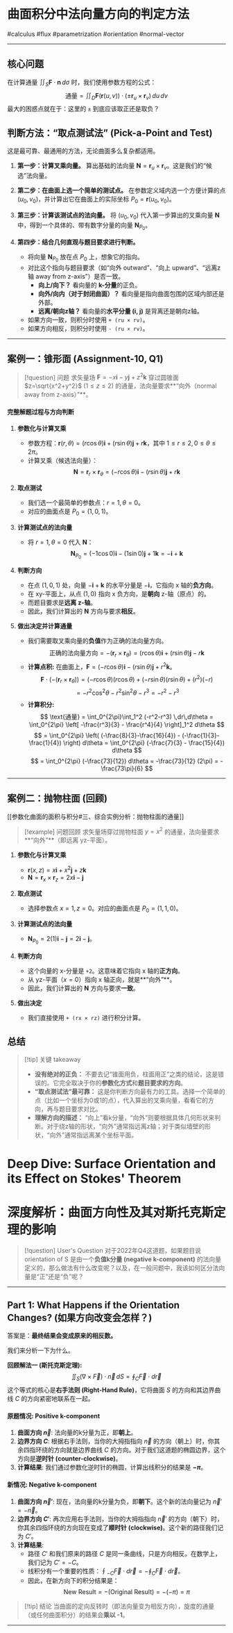 # 曲面积分中法向量方向的判定方法

#calculus #flux #parametrization #orientation #normal-vector

---

## 核心问题

在计算通量 $\iint_S \mathbf{F} \cdot \mathbf{n} \,d\sigma$ 时，我们使用参数方程的公式：
$$ \text{通量} = \iint_D \mathbf{F}(\mathbf{r}(u,v)) \cdot (\pm \mathbf{r}_u \times \mathbf{r}_v) \,du\,dv $$
最大的困惑点就在于：这里的 `±` 到底应该取正还是取负？

## 判断方法：“取点测试法” (Pick-a-Point and Test)

这是最可靠、最通用的方法，无论曲面多么复杂都适用。

1.  **第一步：计算叉乘向量。**
    算出基础的法向量 $\mathbf{N} = \mathbf{r}_u \times \mathbf{r}_v$。这是我们的“候选”法向量。

2.  **第二步：在曲面上选一个简单的测试点。**
    在参数定义域内选一个方便计算的点 $(u_0, v_0)$，并计算出它在曲面上的实际坐标 $P_0 = \mathbf{r}(u_0, v_0)$。

3.  **第三步：计算该测试点的法向量。**
    将 $(u_0, v_0)$ 代入第一步算出的叉乘向量 $\mathbf{N}$ 中，得到一个具体的、带有数字分量的向量 $\mathbf{N}_{P_0}$。

4.  **第四步：结合几何直观与题目要求进行判断。**
    -   将向量 $\mathbf{N}_{P_0}$ 放在点 $P_0$ 上，想象它的指向。
    -   对比这个指向与题目要求（如“向外 outward”、“向上 upward”、“远离z轴 away from z-axis”）是否一致。
        -   **向上/向下？** 看向量的 **k-分量**的正负。
        -   **向外/向内（对于封闭曲面）？** 看向量是指向曲面包围的区域内部还是外部。
        -   **远离/朝向z轴？** 看向量的**水平分量 (i, j)** 是背离还是朝向z轴。
    -   如果方向一致，则积分时使用 `+ (ru × rv)`。
    -   如果方向相反，则积分时使用 `- (ru × rv)`。

---

## 案例一：锥形面 (Assignment-10, Q1)

> [!question] 问题
> 求矢量场 $\mathbf{F} = -x\mathbf{i} - y\mathbf{j} + z^2\mathbf{k}$ 穿过圆锥面 $z=\sqrt{x^2+y^2}$ ($1 \le z \le 2$) 的通量，法向量要求**“向外（normal away from z-axis）”**。

#### **完整解题过程与方向判断**

1.  **参数化与计算叉乘**
    -   参数方程：$\mathbf{r}(r, \theta) = (r\cos\theta)\mathbf{i} + (r\sin\theta)\mathbf{j} + r\mathbf{k}$，其中 $1 \le r \le 2, 0 \le \theta \le 2\pi$。
    -   计算叉乘（候选法向量）：
        $$ \mathbf{N} = \mathbf{r}_r \times \mathbf{r}_\theta = (-r\cos\theta)\mathbf{i} - (r\sin\theta)\mathbf{j} + r\mathbf{k} $$

2.  **取点测试**
    -   我们选一个最简单的参数点：$r=1, \theta=0$。
    -   对应的曲面点是 $P_0 = (1, 0, 1)$。

3.  **计算测试点的法向量**
    -   将 $r=1, \theta=0$ 代入 $\mathbf{N}$：
        $$ \mathbf{N}_{P_0} = (-1\cos 0)\mathbf{i} - (1\sin 0)\mathbf{j} + 1\mathbf{k} = -\mathbf{i} + \mathbf{k} $$

4.  **判断方向**
    -   在点 $(1,0,1)$ 处，向量 $-\mathbf{i}+\mathbf{k}$ 的水平分量是 $-\mathbf{i}$，它指向 x 轴的**负方向**。
    -   在 xy-平面上，从点 $(1,0)$ 指向 x 负方向，是**朝向** z-轴（原点）的。
    -   而题目要求是**远离 z-轴**。
    -   因此，我们计算出的 $\mathbf{N}$ 方向与要求**相反**。

5.  **做出决定并计算通量**
    -   我们需要取叉乘向量的**负值**作为正确的法向量方向。
        $$ \text{正确的法向量方向} = -(\mathbf{r}_r \times \mathbf{r}_\theta) = (r\cos\theta)\mathbf{i} + (r\sin\theta)\mathbf{j} - r\mathbf{k} $$
    -   **计算点积:** 在曲面上，$\mathbf{F} = (-r\cos\theta)\mathbf{i} - (r\sin\theta)\mathbf{j} + r^2\mathbf{k}$。
        $$ \mathbf{F} \cdot (-(\mathbf{r}_r \times \mathbf{r}_\theta)) = (-r\cos\theta)(r\cos\theta) + (-r\sin\theta)(r\sin\theta) + (r^2)(-r) $$
        $$ = -r^2\cos^2\theta - r^2\sin^2\theta - r^3 = -r^2 - r^3 $$
    -   **计算积分:**
        $$ \text{通量} = \int_0^{2\pi}\int_1^2 (-r^2-r^3) \,dr\,d\theta = \int_0^{2\pi} \left[ -\frac{r^3}{3} - \frac{r^4}{4} \right]_1^2 d\theta $$
        $$ = \int_0^{2\pi} \left( (-\frac{8}{3}-\frac{16}{4}) - (-\frac{1}{3}-\frac{1}{4}) \right) d\theta = \int_0^{2\pi} (-\frac{7}{3} - \frac{15}{4}) d\theta $$
        $$ = \int_0^{2\pi} (-\frac{73}{12}) d\theta = -\frac{73}{12} (2\pi) = -\frac{73\pi}{6} $$

---

## 案例二：抛物柱面 (回顾)

[[参数化曲面的面积与积分#三、综合实例分析：抛物柱面的通量]]

> [!example] 问题回顾
> 求矢量场穿过抛物柱面 $y=x^2$ 的通量，法向量要求**“向外”**（即远离 yz-平面）。

1.  **参数化与计算叉乘**
    -   $\mathbf{r}(x,z) = x\mathbf{i} + x^2\mathbf{j} + z\mathbf{k}$
    -   $\mathbf{N} = \mathbf{r}_x \times \mathbf{r}_z = 2x\mathbf{i} - \mathbf{j}$

2.  **取点测试**
    -   选择参数点 $x=1, z=0$。对应的曲面点是 $P_0 = (1,1,0)$。

3.  **计算测试点的法向量**
    -   $\mathbf{N}_{P_0} = 2(1)\mathbf{i} - \mathbf{j} = 2\mathbf{i}-\mathbf{j}$。

4.  **判断方向**
    -   这个向量的 x-分量是 `+2`。这意味着它指向 x 轴的**正方向**。
    -   从 yz-平面（$x=0$）指向 x 轴正向，就是**“向外”**。
    -   因此，我们计算出的 $\mathbf{N}$ 方向与要求**一致**。

5.  **做出决定**
    -   我们直接使用 `+ (rx × rz)` 进行积分计算。

## 总结

> [!tip] 关键 takeaway
>
> -   **没有绝对的正负：** 不要去记“锥面用负，柱面用正”之类的结论，这是错误的。它完全取决于你的**参数化方式**和**题目要求的方向**。
> -   **“取点测试法”最可靠：** 这是你判断方向最有力的工具。选择一个简单的点（比如一个坐标为0或1的点），代入算出的叉乘向量，看看它的方向，再与题目要求对比。
> -   **理解方向的描述：** “向上”看k分量，“向外”则要根据具体几何形状来判断。对于绕z轴的形状，“向外”通常指远离z轴；对于类似墙壁的形状，“向外”通常指远离某个坐标平面。



# Deep Dive: Surface Orientation and its Effect on Stokes' Theorem
# 深度解析：曲面方向性及其对斯托克斯定理的影响

> [!question] User's Question
> 对于2022年Q4这道题，如果题目说 orientation of S 是由一个**负值k分量 (negative k-component)** 的法向量定义的，那么做法有什么改变呢？以及，在一般问题中，我该如何区分法向量是“正”还是“负”呢？

---

## Part 1: What Happens if the Orientation Changes? (如果方向改变会怎样？)

答案是：**最终结果会变成原来的相反数。**

我们来分析一下为什么。

**回顾解法一 (斯托克斯定理):**
$$ \iint_{S} (\nabla \times \vec{F}) \cdot \vec{n} \, dS = \oint_C \vec{F} \cdot d\vec{r} $$
这个等式的核心是**右手法则 (Right-Hand Rule)**，它将曲面 $S$ 的方向和其边界曲线 $C$ 的方向紧密地联系在一起。

#### **原题情况: Positive k-component**

1.  **曲面方向 $\vec{n}$**: 法向量的k分量为正，即**朝上**。
2.  **边界方向 $C$**: 根据右手法则，当你的大拇指指向 $\vec{n}$ 的方向（朝上）时，你其余四指环绕的方向就是边界曲线 $C$ 的方向。对于我们这道题的椭圆边界，这个方向是**逆时针 (counter-clockwise)**。
3.  **计算结果**: 我们通过参数化逆时针的椭圆，计算出线积分的结果是 **$-\pi$**。

#### **新情况: Negative k-component**

1.  **曲面方向 $\vec{n}'$**: 现在，法向量的k分量为负，即**朝下**。这个新的法向量记为 $\vec{n}' = -\vec{n}$。
2.  **边界方向 $C'$**: 再次应用右手法则，当你的大拇指指向 $\vec{n}'$ 的方向（朝下）时，你其余四指环绕的方向现在变成了**顺时针 (clockwise)**。这个新的路径我们记为 $C'$。
3.  **计算结果**:
    * 路径 $C'$ 和我们原来的路径 $C$ 是同一条曲线，只是方向相反。在数学上，我们记为 $C' = -C$。
    * 线积分有一个重要的性质：$\oint_{-C} \vec{F} \cdot d\vec{r} = - \oint_C \vec{F} \cdot d\vec{r}$。
    * 因此，在新方向下的积分结果是：
        $$ \text{New Result} = - (\text{Original Result}) = -(-\pi) = \pi $$

> [!tip] 结论
> 当曲面的定向反转时（即法向量变为相反方向），旋度的通量（或任何曲面积分）的结果会**乘以 -1**。

---

